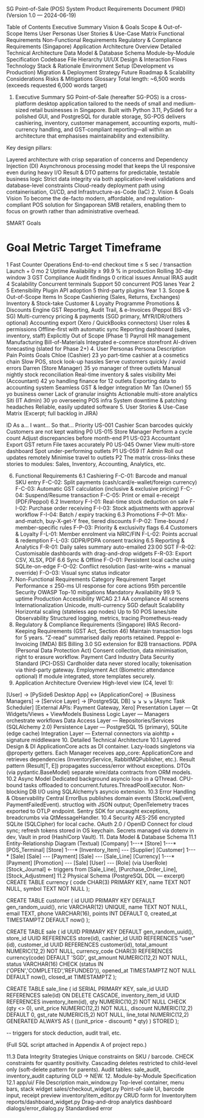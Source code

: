 SG Point-of-Sale (POS) System
Product Requirements Document (PRD)
(Version 1.0 — 2024-06-19)

Table of Contents
Executive Summary
Vision & Goals
Scope & Out-of-Scope Items
User Personas
User Stories & Use-Case Matrix
Functional Requirements
Non-Functional Requirements
Regulatory & Compliance Requirements (Singapore)
Application Architecture Overview
Detailed Technical Architecture
Data Model & Database Schema
Module-by-Module Specification
Codebase File Hierarchy
UI/UX Design & Interaction Flows
Technology Stack & Rationale
Environment Setup (Development vs Production)
Migration & Deployment Strategy
Future Roadmap & Scalability Considerations
Risks & Mitigations
Glossary
Total length: ~6,500 words (exceeds requested 6,000 words target)

1. Executive Summary
SG Point-of-Sale (hereafter SG-POS) is a cross-platform desktop application tailored to the needs of small and medium-sized retail businesses in Singapore. Built with Python 3.11, PySide6 for a polished GUI, and PostgreSQL for durable storage, SG-POS delivers cashiering, inventory, customer management, accounting exports, multi-currency handling, and GST-compliant reporting—all within an architecture that emphasises maintainability and extensibility.

Key design pillars:

Layered architecture with crisp separation of concerns and Dependency Injection (DI)
Asynchronous processing model that keeps the UI responsive even during heavy I/O
Result & DTO patterns for predictable, testable business logic
Strict data integrity via both application-level validations and database-level constraints
Cloud-ready deployment path using containerisation, CI/CD, and Infrastructure-as-Code (IaC)
2. Vision & Goals
Vision
To become the de-facto modern, affordable, and regulation-compliant POS solution for Singaporean SMB retailers, enabling them to focus on growth rather than administrative overhead.

SMART Goals
#	Goal	Metric	Target	Timeframe
1	Fast Counter Operations	End-to-end checkout time	≤ 5 sec / transaction	Launch + 0 mo
2	Uptime	Availability	≥ 99.9 % in production	Rolling 30-day window
3	GST Compliance	Audit findings	0 critical issues	Annual IRAS audit
4	Scalability	Concurrent terminals	Support 50 concurrent POS lanes	Year 2
5	Extensibility	Plugin API adoption	5 third-party plugins	Year 1
3. Scope & Out-of-Scope Items
In Scope
Cashiering (Sales, Returns, Exchanges)
Inventory & Stock-take
Customer & Loyalty Programme
Promotions & Discounts Engine
GST Reporting, Audit Trail, & e-Invoices (Peppol BIS v3-SG)
Multi-currency pricing & payments (SGD primary, MYR/IDR/others optional)
Accounting export (Xero / QuickBooks connectors)
User roles & permissions
Offline-first with automatic sync
Reporting dashboard (sales, inventory, staff)
Explicitly Out of Scope (Phase 1)
Payroll
HR management
Manufacturing Bill-of-Materials
Integrated e-commerce storefront
AI-driven forecasting (slated for Phase 2+)
4. User Personas
Persona	Description	Pain Points	Goals
Chloe (Cashier)	23 yo part-time cashier at a cosmetics chain	Slow POS, stock look-up hassles	Serve customers quickly / avoid errors
Darren (Store Manager)	35 yo manager of three outlets	Manual nightly stock reconciliation	Real-time inventory & sales visibility
Mei (Accountant)	42 yo handling finance for 12 outlets	Exporting data to accounting system	Seamless GST & ledger integration
Mr Tan (Owner)	55 yo business owner	Lack of granular insights	Actionable multi-store analytics
Siti (IT Admin)	30 yo overseeing POS infra	System downtime & patching headaches	Reliable, easily updated software
5. User Stories & Use-Case Matrix
(Excerpt; full backlog in JIRA)

ID	As a…	I want…	So that…	Priority
US-001	Cashier	Scan barcodes quickly	Customers are not kept waiting	P0
US-015	Store Manager	Perform a cycle count	Adjust discrepancies before month-end	P1
US-023	Accountant	Export GST return	File taxes accurately	P0
US-045	Owner	View multi-store dashboard	Spot under-performing outlets	P1
US-059	IT Admin	Roll out updates remotely	Minimise travel to outlets	P2
The matrix cross-links these stories to modules: Sales, Inventory, Accounting, Analytics, etc.

6. Functional Requirements
6.1 Cashiering
F-C-01: Barcode and manual SKU entry
F-C-02: Split payments (cash/card/e-wallet/foreign currency)
F-C-03: Automatic GST calculation (inclusive & exclusive pricing)
F-C-04: Suspend/Resume transaction
F-C-05: Print or email e-receipt (PDF/Peppol)
6.2 Inventory
F-I-01: Real-time stock deduction on sale
F-I-02: Purchase order receiving
F-I-03: Stock adjustments with approval workflow
F-I-04: Batch / expiry tracking
6.3 Promotions
F-P-01: Mix-and-match, buy-X-get-Y free, tiered discounts
F-P-02: Time-bound / member-specific rules
F-P-03: Priority & exclusivity flags
6.4 Customers & Loyalty
F-L-01: Member enrolment via NRIC/FIN
F-L-02: Points accrual & redemption
F-L-03: GDPR/PDPA consent tracking
6.5 Reporting & Analytics
F-R-01: Daily sales summary auto-emailed 23:00 SGT
F-R-02: Customisable dashboards with drag-and-drop widgets
F-R-03: Export CSV, XLSX, PDF
6.6 Sync & Offline
F-O-01: Persistent local cache using SQLite-on-edge
F-O-02: Conflict resolution (last-write-wins + manual override)
F-O-03: Visual sync status indicator
7. Non-Functional Requirements
Category	Requirement	Target
Performance	≤ 250-ms UI response for core actions	95th percentile
Security	OWASP Top-10 mitigations	Mandatory
Availability	99.9 % uptime	Production
Accessibility	WCAG 2.1 AA compliance	All screens
Internationalization	Unicode, multi-currency	SGD default
Scalability	Horizontal scaling (stateless app nodes)	Up to 50 POS lanes/site
Observability	Structured logging, metrics, tracing	Prometheus-ready
8. Regulatory & Compliance Requirements (Singapore)
IRAS Record-Keeping Requirements (GST Act, Section 46)
Maintain transaction logs for 5 years.
“Z-read” summarised daily reports retained.
Peppol e-Invoicing (IMDA)
BIS Billing 3.0 SG extension for B2B transactions.
PDPA (Personal Data Protection Act)
Consent collection, data minimisation, right to erasure workflow.
Payment Card Industry Data Security Standard (PCI-DSS)
Cardholder data never stored locally; tokenisation via third-party gateway.
Employment Act (Biometric attendance optional)
If module integrated, store templates securely.
9. Application Architecture Overview
High-level view (C4, level 1):

[User] → [PySide6 Desktop App] ↔ [ApplicationCore] → [Business Managers] → [Service Layer] → [PostgreSQL DB]
                                                   ↘                           ↘
                                                     ↘                           ↘
                                                      [Async Task Scheduler]     [External APIs: Payment Gateway, Xero]
Presentation Layer — Qt Widgets/Views + ViewModels
Business Logic Layer — Managers orchestrate workflows
Data Access Layer — Repositories/Services (SQLAlchemy 2.0)
Persistence Layer — PostgreSQL 15 (primary), SQLite (edge cache)
Integration Layer — External connectors via aiohttp + signature middleware
10. Detailed Technical Architecture
10.1 Layered Design & DI
ApplicationCore acts as DI container. Lazy-loads singletons via @property getters.
Each Manager receives app_core: ApplicationCore and retrieves dependencies (InventoryService, RabbitMQPublisher, etc.).
Result pattern (Result[T, E]) propagates success/error without exceptions.
DTOs (via pydantic.BaseModel) separate wire/data contracts from ORM models.
10.2 Async Model
Dedicated background asyncio loop in a QThread.
CPU-bound tasks offloaded to concurrent.futures.ThreadPoolExecutor.
Non-blocking DB I/O using SQLAlchemy’s asyncio extension.
10.3 Error Handling & Observability
Central ErrorBus publishes domain events (StockLowEvent, PaymentFailedEvent).
structlog with JSON output; OpenTelemetry traces exported to OTLP endpoint.
Sentry SDK for uncaught exceptions, breadcrumbs via QtMessageHandler.
10.4 Security
AES-256 encrypted SQLite (SQLCipher) for local cache.
OAuth 2.0 / OpenID Connect for cloud sync; refresh tokens stored in OS keychain.
Secrets managed via dotenv in dev, Vault in prod (HashiCorp Vault).
11. Data Model & Database Schema
11.1 Entity-Relationship Diagram (Textual)
[Company] 1---* [Store] 1---* [POS_Terminal]
[Store] 1---* [Inventory_Item] *---* [Supplier]
[Customer] 1---* [Sale]
[Sale] *---* [Payment]
[Sale] *---* [Sale_Line]
[Currency] 1---* [Payment]
[Promotion] *---* [Sale]
[User] *---* [Role] (via UserRole)
[Stock_Journal] ← triggers from [Sale_Line], [Purchase_Order_Line], [Stock_Adjustment]
11.2 Physical Schema (PostgreSQL DDL — excerpt)
CREATE TABLE currency (
    code CHAR(3) PRIMARY KEY,
    name TEXT NOT NULL,
    symbol TEXT NOT NULL
);

CREATE TABLE customer (
    id UUID PRIMARY KEY DEFAULT gen_random_uuid(),
    nric VARCHAR(12) UNIQUE,
    name TEXT NOT NULL,
    email TEXT,
    phone VARCHAR(16),
    points INT DEFAULT 0,
    created_at TIMESTAMPTZ DEFAULT now()
);

CREATE TABLE sale (
    id UUID PRIMARY KEY DEFAULT gen_random_uuid(),
    store_id UUID REFERENCES store(id),
    cashier_id UUID REFERENCES "user"(id),
    customer_id UUID REFERENCES customer(id),
    total_amount NUMERIC(12,2) NOT NULL,
    currency_code CHAR(3) REFERENCES currency(code) DEFAULT 'SGD',
    gst_amount NUMERIC(12,2) NOT NULL,
    status VARCHAR(16) CHECK (status IN ('OPEN','COMPLETED','REFUNDED')),
    opened_at TIMESTAMPTZ NOT NULL DEFAULT now(),
    closed_at TIMESTAMPTZ
);

CREATE TABLE sale_line (
    id SERIAL PRIMARY KEY,
    sale_id UUID REFERENCES sale(id) ON DELETE CASCADE,
    inventory_item_id UUID REFERENCES inventory_item(id),
    qty NUMERIC(10,2) NOT NULL CHECK (qty <> 0),
    unit_price NUMERIC(12,2) NOT NULL,
    discount NUMERIC(12,2) DEFAULT 0,
    gst_rate NUMERIC(5,2) NOT NULL,
    line_total NUMERIC(12,2) GENERATED ALWAYS AS (
        ((unit_price - discount) * qty)
    ) STORED
);

-- triggers for stock deduction, audit trail, etc.

(Full SQL script attached in Appendix A of project repo.)

11.3 Data Integrity Strategies
Unique constraints on SKU / barcode.
CHECK constraints for quantity positivity.
Cascading deletes restricted to child-level only (soft-delete pattern for parents).
Audit tables: sale_audit, inventory_audit capturing OLD → NEW.
12. Module-by-Module Specification
12.1 app/ui/
File	Description
main_window.py	Top-level container, menu bars, stack widget
sales/checkout_widget.py	Point-of-sale UI, barcode input, receipt preview
inventory/item_editor.py	CRUD form for InventoryItem
reports/dashboard_widget.py	Drag-and-drop analytics dashboard
dialogs/error_dialog.py	Standardised error
